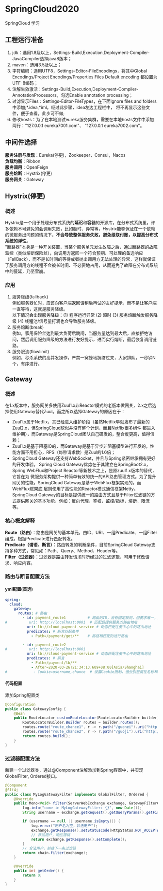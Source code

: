 # SpringCloud2020
SpringCloud 学习
## 工程运行准备
1. jdk：选用1.8及以上，Settings-Build,Execution,Deployment-Compiler-JavaCompiler选择java8版本；
2. maven：选用3.5及以上；
3. 字符编码：选用UTF8，Settings-Editor-FileEncodings，将其中Global Encodings/Project Encodings/Properties Files Default 
encoding 都设置为UTF-8编码；
4. 注解生效激活：Settings-Build,Execution,Deployment-Compiler-AnnotationProcessors，勾选Enable annotation processing；
5. 过滤显示Files：Settings-Editor-FileTypes，在下面Ignore files and folders中添加;*.idea,*iml。经过此步骤，idea左边工程栏中，
将不再显示这些文件，便于查看，此步可不做;
6. 修改hosts：为了在本地测试eureka服务集群，需要在本地hosts文件中添加两行："127.0.0.1 eureka7001.com"、 "127.0.0.1 eureka7002.com"。
## 中间件选择
**服务注册与发现**：Eureka(停更)，Zookeeper，Consul，Nacos  
**负载均衡**：Ribbon  
**服务调用**：OpenFeign  
**服务熔断**：Hystrix(停更)  
**服务网关**：Gateway
## Hystrix(停更)
### 概述
Hystrix是一个用于处理分布式系统的**延迟**和**容错**的开源库，在分布式系统里，许多依赖不可避免的会调用失败，比如超时、异常等，Hystrix能够保证在一个依赖的微服务出问题的情况下，**不会导致整体服务失败，避免级联付账，以提高分布式系统的弹性**。  
"断路器"本身是一种开关装置，当某个服务单元发生故障之后，通过断路器的故障监控（类似熔断保险丝），向调用方返回一个符合预期、可处理的备选响应（FallBack），而不是长时间的等待或者抛出调用方无法处理的异常，这样就保证了服务调用方的线程不会被长时间、不必要地占用，从而避免了故障在分布式系统中的蔓延，乃至雪崩。
### 应用
1. 服务降级(fallback)  
例如服务器忙时，应该向客户端返回请稍后再试的友好提示，而不是让客户端一直等待，这就是服务降级。  
以下情况会出现服务降级：(1) 程序运行异常 (2) 超时 (3) 服务熔断触发服务降级 (4) 线程池/信号量打满也会导致服务降级。
2. 服务熔断(break)  
例如，家用保险丝达到最大负荷后跳闸，当服务量达到最大后，直接拒绝访问，然后调用服务降级的方法进行友好提示，进而实行熔断，最后恢复调用链路。
3. 服务限流(flowlimit)  
例如，秒杀系统的高并发操作，严禁一窝蜂地拥挤过来，大家排队，一秒钟N个，有序进行。
## Gateway
### 概述
在1.x版本中，服务网关多使用Zuul1.x非Reactor模式的老版本做网关，2.x之后选择使用Gateway替代Zuul。而之所以选择Gateway的原因在于：
* Zuul1.x属于Netflix，其已经进入维护阶段（虽然Netflix早就发布了最新的Zuul2.x，但SpringCloud貌似并没有整个计划，而且Netflix很多组件
都进入维护期），而Gateway是SpringCloud团队自己研发的，整合度更高，值得信赖；  
* Zuul1.x是基于阻塞IO的，而Gateway是基于异步非阻塞模型进行开发的，性能方面不用担心，RPS（每秒请求数）是Zuul的1.6倍；
* SpringCloud Gateway还支持WebSocket，并且与Spring紧密继承拥有更好的开发体验。
Spring Cloud Gateway优势在于其建立在SpringBoot2.x，Spring WebFlux和Project Reactor等新技术之上，是原zuul1.x版本的替代，它旨在为
微服务架构提供一种简单有效的统一的API路由管理方式。为了提升网关的性能，SpringCloud Gateway是基于WebFlux框架实现的，而WebFlux框架底
层则使用了高性能的Reactor模式通信框架Netty。  
SpringCloud Gateway的目标是提供统一的路由方式且基于Filter过滤链的方式提供网关的基本功能，例如：反向代理，鉴权，监控/指标，熔断，限流等。  
### 核心概念解释 
**Route（路由）**：路由是网关的基本单元，由ID、URI、一组Predicate、一组Filter组成，根据Predicate进行匹配转发。  
**Predicate（谓语、断言）**：路由转发的判断条件，目前SpringCloud Gateway支持多种方式，常见如：Path、Query、Method、Header等。  
**Filter（过滤器）**：过滤器是路由转发请求时所经过的过滤逻辑，可用于修改请求、响应内容。  
### 路由与断言配置方法
#### yml配置(首选)
```yaml
spring:
  cloud:
    gateway:
      routes: # 路由
        - id: payment_route1          # 路由的ID，没有固定规则，但要求唯一，建议配合服务名
#          uri: http://localhost:8001  # 匹配后提供服务的路由地址
          uri: lb://cloud-payment-service # 动态匹配注册中心中的路由地址
          predicates: # 断言匹配条件
            - Path=/payment/get/**    # 路径相匹配的进行路由

        - id: payment_route2
#          uri: http://localhost:8001
          uri: lb://cloud-payment-service # 动态匹配注册中心中的路由地址
          predicates: # 断言
            - Path=/payment/lb/**
            - After=2020-03-26T21:34:13.609+08:00[Asia/Shanghai]
#            - Cookie=username,chance  # 设置Cookie限制，值分别是属性名称和正则匹配表达式

```
#### 代码配置
添加Spring配置类
```java
@Configuration
public class GatewayConfig {
    @Bean
    public RouteLocator customRouteLocator(RouteLocatorBuilder builder) {
        RouteLocatorBuilder.Builder routes = builder.routes();
        routes.route("route_chance1", r -> r.path("/guonei").uri("http://news.baidu.com"));
        routes.route("route_chance2", r -> r.path("/guoji").uri("http://news.baidu.com"));
        return routes.build();
    }
}
```
### 过滤器配置方法
新建一个过滤器类，通过@Component注解添加到Spring容器中，并实现GlobalFilter, Ordered接口。
```java
@Component
@Slf4j
public class MyLogGatewayFilter implements GlobalFilter, Ordered {
    @Override
    public Mono<Void> filter(ServerWebExchange exchange, GatewayFilterChain chain) {
        log.info("come in MyLogGatewayFilter: {}", new Date());
        String username = exchange.getRequest().getQueryParams().getFirst("username");

        if (username == null || username.isEmpty()) {
            log.error("用户名为空，非法用户");
            exchange.getResponse().setStatusCode(HttpStatus.NOT_ACCEPTABLE);
            // 非法用户，响应错误
            return exchange.getResponse().setComplete();
        }
        // 合法用户，前往下一条过滤链
        return chain.filter(exchange);
    }

    @Override
    public int getOrder() {
        return 0;
    }
}
```


